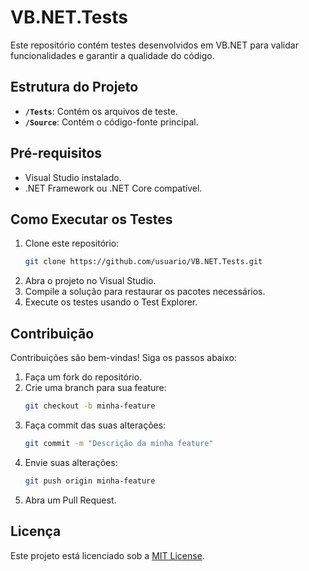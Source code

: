 # VB.NET.Tests

Este repositório contém testes desenvolvidos em VB.NET para validar funcionalidades e garantir a qualidade do código.

## Estrutura do Projeto

- **`/Tests`**: Contém os arquivos de teste.
- **`/Source`**: Contém o código-fonte principal.

## Pré-requisitos

- Visual Studio instalado.
- .NET Framework ou .NET Core compatível.

## Como Executar os Testes

1. Clone este repositório:
    ```bash
    git clone https://github.com/usuario/VB.NET.Tests.git
    ```
2. Abra o projeto no Visual Studio.
3. Compile a solução para restaurar os pacotes necessários.
4. Execute os testes usando o Test Explorer.

## Contribuição

Contribuições são bem-vindas! Siga os passos abaixo:

1. Faça um fork do repositório.
2. Crie uma branch para sua feature:
    ```bash
    git checkout -b minha-feature
    ```
3. Faça commit das suas alterações:
    ```bash
    git commit -m "Descrição da minha feature"
    ```
4. Envie suas alterações:
    ```bash
    git push origin minha-feature
    ```
5. Abra um Pull Request.

## Licença

Este projeto está licenciado sob a [MIT License](LICENSE).
